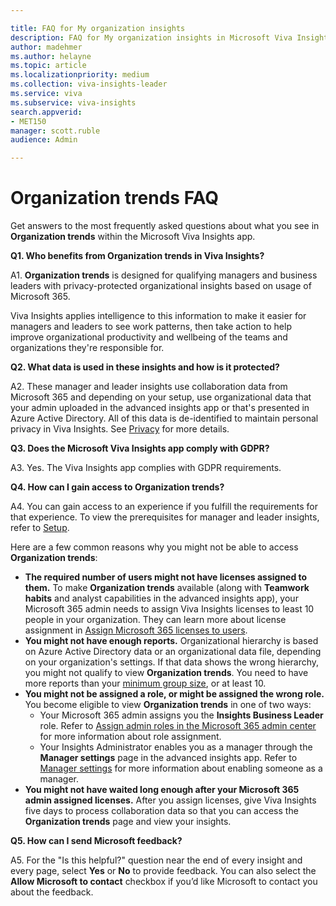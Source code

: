 ```yaml
---

title: FAQ for My organization insights
description: FAQ for My organization insights in Microsoft Viva Insights
author: madehmer
ms.author: helayne
ms.topic: article
ms.localizationpriority: medium 
ms.collection: viva-insights-leader
ms.service: viva 
ms.subservice: viva-insights 
search.appverid: 
- MET150 
manager: scott.ruble
audience: Admin

---
```


# Organization trends FAQ

Get answers to the most frequently asked questions about what you see in **Organization trends** within the Microsoft Viva Insights app.

**Q1. Who benefits from Organization trends in Viva Insights?**

A1. **Organization trends** is designed for qualifying managers and business leaders with privacy-protected organizational insights based on usage of Microsoft 365.

Viva Insights applies intelligence to this information to make it easier for managers and leaders to see work patterns, then take action to help improve organizational productivity and wellbeing of the teams and organizations they're responsible for.

**Q2. What data is used in these insights and how is it protected?**

A2. These manager and leader insights use collaboration data from Microsoft 365 and depending on your setup, use organizational data that your admin uploaded in the advanced insights app or that's presented in Azure Active Directory. All of this data is de-identified to maintain personal privacy in Viva Insights. See [Privacy](../advanced/privacy/privacy.md) for more details.

**Q3. Does the Microsoft Viva Insights app comply with GDPR?**

A3. Yes. The Viva Insights app complies with GDPR requirements.

**Q4. How can I gain access to Organization trends?**

A4. You can gain access to an experience if you fulfill the requirements for that experience. To view the prerequisites for manager and leader insights, refer to [Setup](../org-team-insights/setup.md).

Here are a few common reasons why you might not be able to access **Organization trends**:

* **The required number of users might not have licenses assigned to them.** To make **Organization trends** available (along with **Teamwork habits** and analyst capabilities in the advanced insights app), your Microsoft 365 admin needs to assign Viva Insights licenses to least 10 people in your organization. They can learn more about license assignment in [Assign Microsoft 365 licenses to users](microsoft-365/admin/manage/assign-licenses-to-users).
* **You might not have enough reports.** Organizational hierarchy is based on Azure Active Directory data or an organizational data file, depending on your organization's settings. If that data shows the wrong hierarchy, you might not qualify to view **Organization trends**. You need to have more reports than your [minimum group size](../advanced/setup-maint/setup#minimum-group-size), or at least 10.
* **You might not be assigned a role, or might be assigned the wrong role.** You become eligible to view **Organization trends** in one of two ways:
    * Your Microsoft 365 admin assigns you the **Insights Business Leader** role. Refer to [Assign admin roles in the Microsoft 365 admin center](/microsoft-365/admin/add-users/assign-admin-roles) for more information about role assignment.
    * Your Insights Administrator enables you as a manager through the **Manager settings** page in the advanced insights app. Refer to [Manager settings](../advanced/setup-maint/manager-settings.md) for more information about enabling someone as a manager.
* **You might not have waited long enough after your Microsoft 365 admin assigned licenses.** After you assign licenses, give Viva Insights five days to process collaboration data so that you can access the **Organization trends** page and view your insights.

**Q5. How can I send Microsoft feedback?**

A5. For the "Is this helpful?" question near the end of every insight and every page, select **Yes** or **No** to provide feedback. You can also select the **Allow Microsoft to contact** checkbox if you’d like Microsoft to contact you about the feedback.
